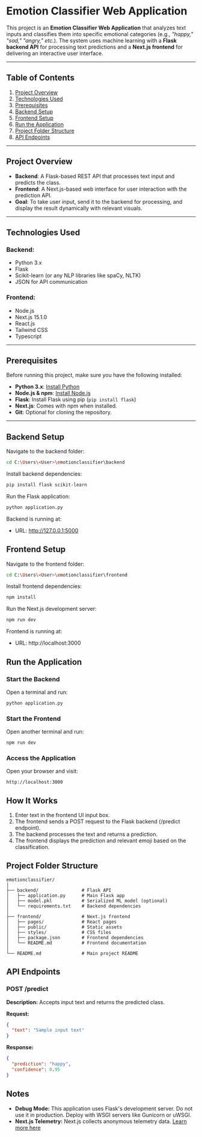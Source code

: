 # Emotion Classifier Web Application

This project is an **Emotion Classifier Web Application** that analyzes text inputs and classifies them into specific emotional categories (e.g., *"happy," "sad," "angry," etc.*). The system uses machine learning with a **Flask backend API** for processing text predictions and a **Next.js frontend** for delivering an interactive user interface.

---

## Table of Contents
1. [Project Overview](#project-overview)
2. [Technologies Used](#technologies-used)
3. [Prerequisites](#prerequisites)
4. [Backend Setup](#backend-setup)
5. [Frontend Setup](#frontend-setup)
6. [Run the Application](#run-the-application)
7. [Project Folder Structure](#project-folder-structure)
8. [API Endpoints](#api-endpoints)

---

## Project Overview

- **Backend**: A Flask-based REST API that processes text input and predicts the class.
- **Frontend**: A Next.js-based web interface for user interaction with the prediction API.
- **Goal**: To take user input, send it to the backend for processing, and display the result dynamically with relevant visuals.

---

## Technologies Used

### Backend:
- Python 3.x
- Flask
- Scikit-learn (or any NLP libraries like spaCy, NLTK)
- JSON for API communication

### Frontend:
- Node.js
- Next.js 15.1.0
- React.js
- Tailwind CSS
- Typescript

---

## Prerequisites

Before running this project, make sure you have the following installed:

- **Python 3.x**: [Install Python](https://www.python.org/)
- **Node.js & npm**: [Install Node.js](https://nodejs.org/)
- **Flask**: Install Flask using pip (`pip install flask`)
- **Next.js**: Comes with npm when installed.
- **Git**: Optional for cloning the repository.

---

## Backend Setup
Navigate to the backend folder:
```bash
cd C:\Users\<User>\emotionclassifier\backend
```

Install backend dependencies:
```bash
pip install flask scikit-learn
```

Run the Flask application:
```bash
python application.py
```

Backend is running at:
- URL: http://127.0.0.1:5000

## Frontend Setup
Navigate to the frontend folder:
```bash
cd C:\Users\<User>\emotionclassifier\frontend
```

Install frontend dependencies:
```bash
npm install
```

Run the Next.js development server:
```bash
npm run dev
```

Frontend is running at:
- URL: http://localhost:3000

## Run the Application

### Start the Backend
Open a terminal and run:
```bash
python application.py
```

### Start the Frontend
Open another terminal and run:
```bash
npm run dev
```

### Access the Application
Open your browser and visit:
```
http://localhost:3000
```

## How It Works
1. Enter text in the frontend UI input box.
2. The frontend sends a POST request to the Flask backend (/predict endpoint).
3. The backend processes the text and returns a prediction.
4. The frontend displays the prediction and relevant emoji based on the classification.

## Project Folder Structure
```
emotionclassifier/
│
├── backend/                # Flask API
│   ├── application.py      # Main Flask app
│   ├── model.pkl           # Serialized ML model (optional)
│   └── requirements.txt    # Backend dependencies
│
├── frontend/               # Next.js frontend
│   ├── pages/              # React pages
│   ├── public/             # Static assets
│   ├── styles/             # CSS files
│   ├── package.json        # Frontend dependencies
│   └── README.md           # Frontend documentation
│
└── README.md               # Main project README
```

## API Endpoints

### POST /predict
**Description:** Accepts input text and returns the predicted class.

**Request:**
```json
{
  "text": "Sample input text"
}
```

**Response:**
```json
{
  "prediction": "happy",
  "confidence": 0.95
}
```

## Notes
- **Debug Mode:** This application uses Flask's development server. Do not use it in production. Deploy with WSGI servers like Gunicorn or uWSGI.
- **Next.js Telemetry:** Next.js collects anonymous telemetry data. [Learn more here](https://nextjs.org/telemetry)

